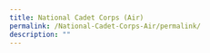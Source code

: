 ```yaml
---
title: National Cadet Corps (Air)
permalink: /National-Cadet-Corps-Air/permalink/
description: ""
---
```

